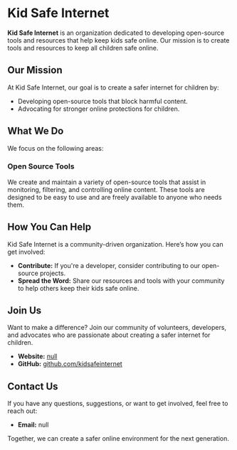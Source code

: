 # Kid Safe Internet

**Kid Safe Internet** is an organization dedicated to developing open-source tools and resources that help keep kids safe online. Our mission is to create tools and resources to keep all children safe online.

## Our Mission

At Kid Safe Internet, our goal is to create a safer internet for children by:

- Developing open-source tools that block harmful content.
- Advocating for stronger online protections for children.

## What We Do

We focus on the following areas:

### Open Source Tools
We create and maintain a variety of open-source tools that assist in monitoring, filtering, and controlling online content. These tools are designed to be easy to use and are freely available to anyone who needs them.

## How You Can Help

Kid Safe Internet is a community-driven organization. Here’s how you can get involved:

- **Contribute:** If you're a developer, consider contributing to our open-source projects.
- **Spread the Word:** Share our resources and tools with your community to help others keep their kids safe online.

## Join Us

Want to make a difference? Join our community of volunteers, developers, and advocates who are passionate about creating a safer internet for children.

- **Website:** [null](https://example.com)
- **GitHub:** [github.com/kidsafeinternet](https://github.com/kidsafeinternet)

## Contact Us

If you have any questions, suggestions, or want to get involved, feel free to reach out:

- **Email:** null

Together, we can create a safer online environment for the next generation.
